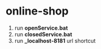# online-shop
1. run <b>openService.bat</b>
2. run <b>closedService.bat</b>
3. run <b>_localhost-8181</b> url shortcut

